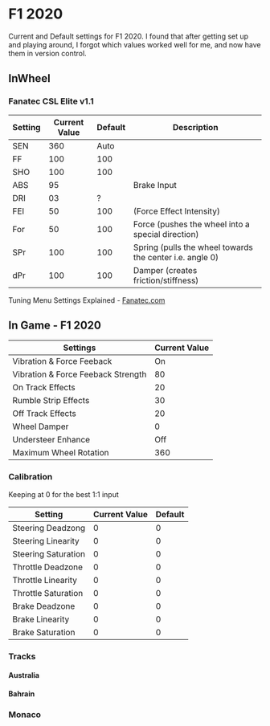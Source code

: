 # F1 2020

Current and Default settings for F1 2020. I found that after getting set up and playing around, I forgot which values worked well for me, and now have them in version control. 

## InWheel 

### Fanatec CSL Elite v1.1 

| Setting | Current Value | Default | Description                                              |
| ------- | ------------- | ------- | -------------------------------------------------------- |
| SEN     | 360           | Auto    |                                                          |
| FF      | 100           | 100     |                                                          |
| SHO     | 100           | 100     |                                                          |
| ABS     | 95            |         | Brake Input                                              |
| DRI     | 03            | ?       |                                                          |
| FEI     | 50            | 100     | (Force Effect Intensity)                                 |
| For     | 50            | 100     | Force (pushes the wheel into a special direction)        |
| SPr     | 100           | 100     | Spring (pulls the wheel towards the center i.e. angle 0) |
| dPr     | 100           | 100     | Damper (creates friction/stiffness)                      |

Tuning Menu Settings Explained - [Fanatec.com](https://fanatec.com/eu-de/faq/details/id/36)

## In Game - F1 2020

| Settings                           | Current Value |
| ---------------------------------- | ------------- |
| Vibration & Force Feeback          | On            |
| Vibration & Force Feeback Strength | 80            |
| On Track Effects                   | 20            |
| Rumble Strip Effects               | 30            |
| Off Track Effects                  | 20            |
| Wheel Damper                       | 0             |
| Understeer Enhance                 | Off           |
| Maximum Wheel Rotation             | 360           |

### Calibration 

Keeping at 0 for the best 1:1 input

| Setting             | Current Value | Default |
| ------------------- | ------------- | ------- |
| Steering Deadzong   | 0             | 0       |
| Steering Linearity  | 0             | 0       |
| Steering Saturation | 0             | 0       |
| Throttle Deadzone   | 0             | 0       |
| Throttle Linearity  | 0             | 0       |
| Throttle Saturation | 0             | 0       |
| Brake Deadzone      | 0             | 0       |
| Brake Linearity     | 0             | 0       |
| Brake Saturation    | 0             | 0       |

### Tracks

#### Australia


#### Bahrain


### Monaco

